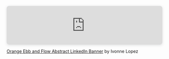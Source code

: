 <div style="position: relative; width: 100%; height: 0; padding-top: 25.0000%;
 padding-bottom: 0; box-shadow: 0 2px 8px 0 rgba(63,69,81,0.16); margin-top: 1.6em; margin-bottom: 0.9em; overflow: hidden;
 border-radius: 8px; will-change: transform;">
  <iframe loading="lazy" style="position: absolute; width: 100%; height: 100%; top: 0; left: 0; border: none; padding: 0;margin: 0;"
    src="https:&#x2F;&#x2F;www.canva.com&#x2F;design&#x2F;DAGQg58zmp0&#x2F;2x0TAD56FRk1VgqayJNjOw&#x2F;view?embed" allowfullscreen="allowfullscreen" allow="fullscreen">
  </iframe>
</div>
<a href="https:&#x2F;&#x2F;www.canva.com&#x2F;design&#x2F;DAGQg58zmp0&#x2F;2x0TAD56FRk1VgqayJNjOw&#x2F;view?utm_content=DAGQg58zmp0&amp;utm_campaign=designshare&amp;utm_medium=embeds&amp;utm_source=link" target="_blank" rel="noopener">Orange Ebb and Flow Abstract LinkedIn Banner</a> by Ivonne Lopez
